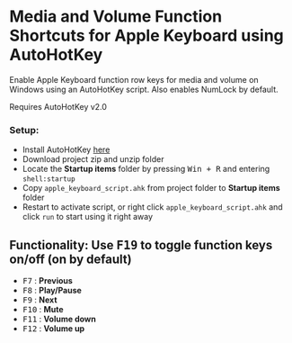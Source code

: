 # Media and Volume Function Shortcuts for Apple Keyboard using AutoHotKey

Enable Apple Keyboard function row keys for media and volume on Windows using an AutoHotKey script. Also enables NumLock by default.

Requires AutoHotKey v2.0

### Setup:
* Install AutoHotKey [here](https://www.autohotkey.com/)
* Download project zip and unzip folder
* Locate the **Startup items** folder by pressing <kbd>Win + R</kbd> and entering `shell:startup`
* Copy `apple_keyboard_script.ahk` from project folder to **Startup items** folder
* Restart to activate script, or right click `apple_keyboard_script.ahk` and click `run` to start using it right away

## Functionality: Use <kbd>F19</kbd> to toggle function keys on/off (on by default)

 * <kbd>F7</kbd> : **Previous**
 * <kbd>F8</kbd> : **Play/Pause**
 * <kbd>F9</kbd> : **Next**
 * <kbd>F10</kbd> : **Mute**
 * <kbd>F11</kbd> : **Volume down**
 * <kbd>F12</kbd> : **Volume up**
